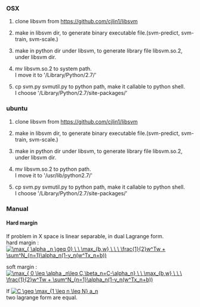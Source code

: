 ### OSX

1. clone libsvm from https://github.com/cjlin1/libsvm

2. make in libsvm dir, to generate binary executable file.(svm-predict, svm-train, svm-scale.)

3. make in python dir under libsvm, to generate library file libsvm.so.2, under libsvm dir.

4. mv libsvm.so.2 to system path.</br>
I move it to '/Library/Python/2.7/'

5. cp svm.py  svmutil.py to python path, make it callable to python shell.</br>
I choose '/Library/Python/2.7/site-packages/'</br>

### ubuntu

1. clone libsvm from https://github.com/cjlin1/libsvm

2. make in libsvm dir, to generate binary executable file.(svm-predict, svm-train, svm-scale.)

3. make in python dir under libsvm, to generate library file libsvm.so.2, under libsvm dir.

4. mv libsvm.so.2 to python path.</br>
I move it to '/usr/lib/python2.7/'</br>

5. cp svm.py  svmutil.py to python path, make it callable to python shell.</br>
I choose '/Library/Python/2.7/site-packages/'</br>


### Manual

#### Hard margin

If problem in X space is linear separable, in dual Lagrange form.</br>
hard margin : <a href="https://www.codecogs.com/eqnedit.php?latex=\max_{&space;\alpha&space;_n&space;\geq&space;0}&space;\&space;\&space;\max_{b,w}&space;\&space;\&space;\&space;\frac{1}{2}w^Tw&space;&plus;&space;\sum^N_{n=1}\alpha_n(1-y_n(w^Tx_n&plus;b))" target="_blank"><img src="https://latex.codecogs.com/gif.latex?\max_{&space;\alpha&space;_n&space;\geq&space;0}&space;\&space;\&space;\max_{b,w}&space;\&space;\&space;\&space;\frac{1}{2}w^Tw&space;&plus;&space;\sum^N_{n=1}\alpha_n(1-y_n(w^Tx_n&plus;b))" title="\max_{ \alpha _n \geq 0} \ \ \max_{b,w} \ \ \ \frac{1}{2}w^Tw + \sum^N_{n=1}\alpha_n(1-y_n(w^Tx_n+b))" /></a> </br>

soft margin : <a href="https://www.codecogs.com/eqnedit.php?latex=\max_{&space;0&space;\leq&space;\alpha&space;_n\leq&space;C,\beta_n=C-\alpha_n}&space;\&space;\&space;\max_{b,w}&space;\&space;\&space;\&space;\frac{1}{2}w^Tw&space;&plus;&space;\sum^N_{n=1}\alpha_n(1-y_n(w^Tx_n&plus;b))" target="_blank"><img src="https://latex.codecogs.com/gif.latex?\max_{&space;0&space;\leq&space;\alpha&space;_n\leq&space;C,\beta_n=C-\alpha_n}&space;\&space;\&space;\max_{b,w}&space;\&space;\&space;\&space;\frac{1}{2}w^Tw&space;&plus;&space;\sum^N_{n=1}\alpha_n(1-y_n(w^Tx_n&plus;b))" title="\max_{ 0 \leq \alpha _n\leq C,\beta_n=C-\alpha_n} \ \ \max_{b,w} \ \ \ \frac{1}{2}w^Tw + \sum^N_{n=1}\alpha_n(1-y_n(w^Tx_n+b))" /></a>  </br>

If <a href="https://www.codecogs.com/eqnedit.php?latex=C&space;\geq&space;\max_{1&space;\leq&space;n&space;\leq&space;N}&space;a_n" target="_blank"><img src="https://latex.codecogs.com/gif.latex?C&space;\geq&space;\max_{1&space;\leq&space;n&space;\leq&space;N}&space;a_n" title="C \geq \max_{1 \leq n \leq N} a_n" /></a> </br>
two lagrange form are equal.


